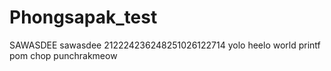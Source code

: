 # Phongsapak_test
SAWASDEE 
sawasdee
212224236248251026122714
yolo heelo world
printf
pom chop punchrakmeow
